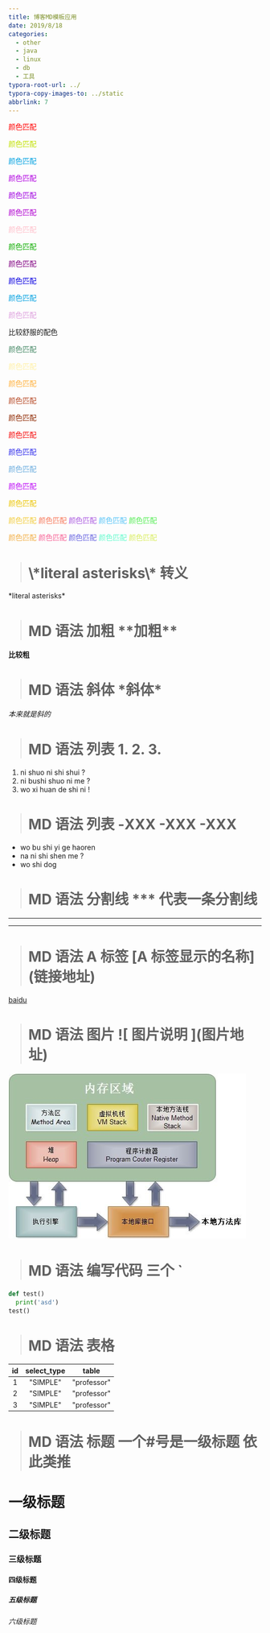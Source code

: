 ```yaml
---
title: 博客MD模板应用
date: 2019/8/18
categories:
  - other
  - java
  - linux
  - db
  - 工具
typora-root-url: ../
typora-copy-images-to: ../static
abbrlink: 7
---
```




<font color = red >颜色匹配</font>

<font color = cherry >颜色匹配</font>



<font color = granet >颜色匹配</font>

<font color = brike >颜色匹配</font>

<font color = apple >颜色匹配</font>


<font color = blood >颜色匹配</font>

<font color = pink >颜色匹配</font>

<font color = peach >颜色匹配</font>


<font color = purple >颜色匹配</font>

<font color = mauve >颜色匹配</font>

<font color = grape >颜色匹配</font>

<font color = plum >颜色匹配</font>



比较舒服的配色



<font color = #468966 >颜色匹配</font>

<font color = #FFF0A5 >颜色匹配</font>

<font color = #FFB03B >颜色匹配</font>

<font color = #B64926 >颜色匹配</font>

<font color = #8E2800 >颜色匹配</font>



<font color = F50A0A >颜色匹配</font>

<font color = 302DEB >颜色匹配</font>

<font color = 6AACDE >颜色匹配</font>

<font color = BD0CF7 >颜色匹配</font>

<font color = EBC400 >颜色匹配</font>





<font color= #F2CC3D > 颜色匹配 </font> 
<font color= #F77759 > 颜色匹配 </font>
<font color= #AB5BE0 > 颜色匹配 </font>
<font color= #59C4F7 > 颜色匹配 </font>
<font color= #55ED55 > 颜色匹配 </font>



<font color= #F2AF46 > 颜色匹配 </font>
<font color= #F76396 > 颜色匹配 </font>
<font color= #6764E0 > 颜色匹配 </font>
<font color= #64FACD > 颜色匹配 </font>
<font color= #D9ED5F > 颜色匹配 </font>



> # \\\*literal asterisks\\\* 转义

\*literal asterisks\*

> # MD 语法 加粗 \*\*加粗\*\*

**比较粗**

> # MD 语法 斜体 \*斜体\*

_本来就是斜的_

> # MD 语法 列表 1. 2. 3.

1. ni shuo ni shi shui ?
2. ni bushi shuo ni me ?
3. wo xi huan de shi ni !

> # MD 语法 列表 -XXX -XXX -XXX

- wo bu shi yi ge haoren
- na ni shi shen me ?
- wo shi dog

> # MD 语法 分割线 \*\*\* 代表一条分割线

---

---

> # MD 语法 A 标签 \[A 标签显示的名称]\(链接地址)

[baidu](http://www.baidu.com)

> # MD 语法 图片 \!\[ 图片说明 ](图片地址)

![img](/static/jvm.jpeg)

> # MD 语法 编写代码 三个 `

```python
def test()
  print('asd')
test()

```

> # MD 语法 表格

| id  | select_type |    table    |
| :-: | :---------: | :---------: |
|  1  |  "SIMPLE"   | "professor" |
|  2  |  "SIMPLE"   | "professor" |
|  3  |  "SIMPLE"   | "professor" |

> # MD 语法 标题 一个#号是一级标题 依此类推

# 一级标题

## 二级标题

### 三级标题

#### 四级标题

##### 五级标题

###### 六级标题
